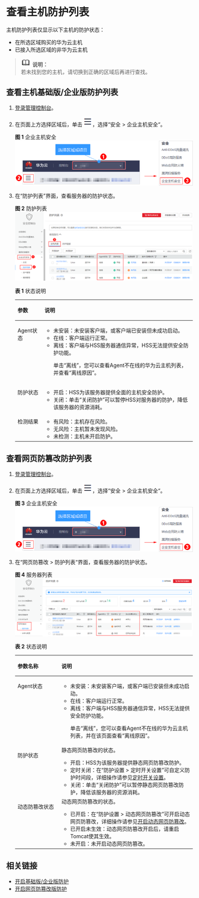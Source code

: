 # 查看主机防护列表<a name="hss_01_0003"></a>

主机防护列表仅显示以下主机的防护状态：

-   在所选区域购买的华为云主机
-   已接入所选区域的非华为云主机

>![](public_sys-resources/icon-note.gif) **说明：**   
>若未找到您的主机，请切换到正确的区域后再进行查找。  

## 查看主机基础版/企业版防护列表<a name="section17795950143916"></a>

1.  [登录管理控制台](https://console.huaweicloud.com)。
2.  在页面上方选择区域后，单击![](figures/icon-servicelist.png)，选择“安全  \>  企业主机安全“。

    **图 1**  企业主机安全<a name="hss_01_0229_fig1271516227232"></a>  
    ![](figures/企业主机安全.png "企业主机安全")

3.  在“防护列表”界面，查看服务器的防护状态。

    **图 2**  防护列表<a name="fig3739259174917"></a>  
    ![](figures/防护列表.png "防护列表")

    **表 1**  状态说明

    <a name="table181171340655"></a>
    <table><thead align="left"><tr id="row121151940759"><th class="cellrowborder" valign="top" width="15.18%" id="mcps1.2.3.1.1"><p id="p1611534015515"><a name="p1611534015515"></a><a name="p1611534015515"></a>参数</p>
    </th>
    <th class="cellrowborder" valign="top" width="84.82%" id="mcps1.2.3.1.2"><p id="p611513401756"><a name="p611513401756"></a><a name="p611513401756"></a>说明</p>
    </th>
    </tr>
    </thead>
    <tbody><tr id="row19116240656"><td class="cellrowborder" valign="top" width="15.18%" headers="mcps1.2.3.1.1 "><p id="p411554017520"><a name="p411554017520"></a><a name="p411554017520"></a>Agent状态</p>
    </td>
    <td class="cellrowborder" valign="top" width="84.82%" headers="mcps1.2.3.1.2 "><a name="ul71163401458"></a><a name="ul71163401458"></a><ul id="ul71163401458"><li>未安装：未安装客户端，或客户端已安装但未成功启动。</li><li>在线：客户端运行正常。</li><li>离线：客户端与HSS服务器通信异常，HSS无法提供安全防护功能。<p id="p1296615303138"><a name="p1296615303138"></a><a name="p1296615303138"></a>单击<span class="uicontrol" id="uicontrol11965153016138"><a name="uicontrol11965153016138"></a><a name="uicontrol11965153016138"></a>“离线”</span>，您可以查看Agent不在线的华为云主机列表，并查看<span class="uicontrol" id="uicontrol168051915101411"><a name="uicontrol168051915101411"></a><a name="uicontrol168051915101411"></a>“离线原因”</span>。</p>
    </li></ul>
    </td>
    </tr>
    <tr id="row01171407515"><td class="cellrowborder" valign="top" width="15.18%" headers="mcps1.2.3.1.1 "><p id="p1611654019517"><a name="p1611654019517"></a><a name="p1611654019517"></a>防护状态</p>
    </td>
    <td class="cellrowborder" valign="top" width="84.82%" headers="mcps1.2.3.1.2 "><a name="ul151177401255"></a><a name="ul151177401255"></a><ul id="ul151177401255"><li>开启：HSS为该服务器提供全面的主机安全防护。</li><li>关闭：单击<span class="uicontrol" id="uicontrol10116140653"><a name="uicontrol10116140653"></a><a name="uicontrol10116140653"></a>“关闭防护”</span>可以暂停HSS对服务器的防护，降低该服务器的资源消耗。</li></ul>
    </td>
    </tr>
    <tr id="row1411711401651"><td class="cellrowborder" valign="top" width="15.18%" headers="mcps1.2.3.1.1 "><p id="p7117114014516"><a name="p7117114014516"></a><a name="p7117114014516"></a>检测结果</p>
    </td>
    <td class="cellrowborder" valign="top" width="84.82%" headers="mcps1.2.3.1.2 "><a name="ul19117840858"></a><a name="ul19117840858"></a><ul id="ul19117840858"><li>有风险：主机存在风险。</li><li>无风险：主机暂未发现风险。</li><li>未检测：主机未开启防护。</li></ul>
    </td>
    </tr>
    </tbody>
    </table>


## 查看网页防篡改防护列表<a name="section13310124113310"></a>

1.  [登录管理控制台](https://console.huaweicloud.com)。
2.  在页面上方选择区域后，单击![](figures/icon-servicelist.png)，选择“安全  \>  企业主机安全“。

    **图 3**  企业主机安全<a name="hss_01_0229_fig1271516227232_1"></a>  
    ![](figures/企业主机安全.png "企业主机安全")

3.  在“网页防篡改 \> 防护列表“界面，查看服务器的防护状态。

    **图 4**  服务器列表<a name="fig102638575415"></a>  
    ![](figures/服务器列表.png "服务器列表")

    **表 2**  状态说明

    <a name="table244111264375"></a>
    <table><thead align="left"><tr id="row043442613375"><th class="cellrowborder" valign="top" width="24.68%" id="mcps1.2.3.1.1"><p id="p14341826163719"><a name="p14341826163719"></a><a name="p14341826163719"></a>参数名称</p>
    </th>
    <th class="cellrowborder" valign="top" width="75.32%" id="mcps1.2.3.1.2"><p id="p1643422612376"><a name="p1643422612376"></a><a name="p1643422612376"></a>说明</p>
    </th>
    </tr>
    </thead>
    <tbody><tr id="row5435162612379"><td class="cellrowborder" valign="top" width="24.68%" headers="mcps1.2.3.1.1 "><p id="p443414264373"><a name="p443414264373"></a><a name="p443414264373"></a>Agent状态</p>
    </td>
    <td class="cellrowborder" valign="top" width="75.32%" headers="mcps1.2.3.1.2 "><a name="ul10435202619377"></a><a name="ul10435202619377"></a><ul id="ul10435202619377"><li>未安装：未安装客户端，或客户端已安装但未成功启动。</li><li>在线：客户端运行正常。</li><li>离线：客户端与HSS服务器通信异常，HSS无法提供安全防护功能。<p id="p2730110101711"><a name="p2730110101711"></a><a name="p2730110101711"></a>单击<span class="uicontrol" id="uicontrol146194461720"><a name="uicontrol146194461720"></a><a name="uicontrol146194461720"></a>“离线”</span>，您可以查看Agent不在线的华为云主机列表，并在该页面查看<span class="uicontrol" id="uicontrol36209471716"><a name="uicontrol36209471716"></a><a name="uicontrol36209471716"></a>“离线原因”</span>。</p>
    </li></ul>
    </td>
    </tr>
    <tr id="row2044014265377"><td class="cellrowborder" valign="top" width="24.68%" headers="mcps1.2.3.1.1 "><p id="p943519265379"><a name="p943519265379"></a><a name="p943519265379"></a>防护状态</p>
    </td>
    <td class="cellrowborder" valign="top" width="75.32%" headers="mcps1.2.3.1.2 "><div class="p" id="p174400261379"><a name="p174400261379"></a><a name="p174400261379"></a>静态网页防篡改的状态。<a name="ul344019264371"></a><a name="ul344019264371"></a><ul id="ul344019264371"><li>开启：HSS为该服务器提供静态网页防篡改防护。</li><li>定时关闭：在<span class="menucascade" id="menucascade94401826113714"><a name="menucascade94401826113714"></a><a name="menucascade94401826113714"></a>“<span class="uicontrol" id="uicontrol343913268377"><a name="uicontrol343913268377"></a><a name="uicontrol343913268377"></a>防护设置</span> &gt; <span class="uicontrol" id="uicontrol124391826183714"><a name="uicontrol124391826183714"></a><a name="uicontrol124391826183714"></a>定时开关设置</span>”</span>可自定义防护时间段，详细操作请参见<a href="定时开启网页防篡改.md">定时开关设置</a>。</li><li>关闭：单击<span class="uicontrol" id="uicontrol244012616376"><a name="uicontrol244012616376"></a><a name="uicontrol244012616376"></a>“关闭防护”</span>可以暂停静态网页防篡改防护，降低该服务器的资源消耗。</li></ul>
    </div>
    </td>
    </tr>
    <tr id="row17441126103717"><td class="cellrowborder" valign="top" width="24.68%" headers="mcps1.2.3.1.1 "><p id="p10440162653713"><a name="p10440162653713"></a><a name="p10440162653713"></a>动态防篡改状态</p>
    </td>
    <td class="cellrowborder" valign="top" width="75.32%" headers="mcps1.2.3.1.2 "><div class="p" id="p10441226123711"><a name="p10441226123711"></a><a name="p10441226123711"></a>动态网页防篡改的状态。<a name="ul12441172619373"></a><a name="ul12441172619373"></a><ul id="ul12441172619373"><li>已开启：在<span class="menucascade" id="menucascade13440172618375"><a name="menucascade13440172618375"></a><a name="menucascade13440172618375"></a>“<span class="uicontrol" id="uicontrol744082615379"><a name="uicontrol744082615379"></a><a name="uicontrol744082615379"></a>防护设置</span> &gt; <span class="uicontrol" id="uicontrol16440526133711"><a name="uicontrol16440526133711"></a><a name="uicontrol16440526133711"></a>动态网页防篡改</span>”</span>可开启动态网页防篡改，详细操作请参见<a href="开启动态网页防篡改.md">开启动态网页防篡改</a>。</li><li>已开启未生效：动态网页防篡改开启后，请重启Tomcat使其生效。</li><li>未开启：未开启动态网页防篡改。</li></ul>
    </div>
    </td>
    </tr>
    </tbody>
    </table>


## 相关链接<a name="section11108101510243"></a>

-   [开启基础版/企业版防护](基础版-企业版.md)
-   [开启网页防篡改版防护](网页防篡改版.md)

